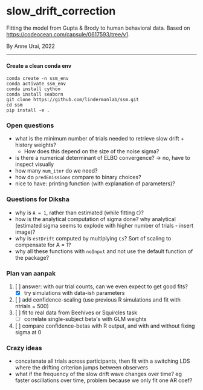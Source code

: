 # slow_drift_correction
Fitting the model from Gupta &amp; Brody to human behavioral data. Based on https://codeocean.com/capsule/0617593/tree/v1.

By Anne Urai, 2022

---

#### Create a clean conda env
```
conda create -n ssm_env
conda activate ssm_env
conda install cython
conda install seaborn
git clone https://github.com/lindermanlab/ssm.git
cd ssm
pip install -e .
```


### Open questions
- what is the minimum number of trials needed to retrieve slow drift + history weights?
    - How does this depend on the size of the noise sigma?
- is there a numerical determinant of ELBO convergence? -> no, have to inspect visually
- how many `num_iter` do we need?
- how do `predEmissions` compare to binary choices?
- nice to have: printing function (with explanation of parameters)?

### Questions for Diksha
- why is `A = 1`, rather than estimated (while fitting `C`)?
- how is the analytical computation of sigma done? why analytical 
(estimated sigma seems to explode with higher number of trials -  insert image)?
- why is `estDrift` computed by multiplying `Cs`? Sort of scaling to compensate for A = 1?
- why all these functions with `noInput` and not use the default function of the package?

### Plan van aanpak
1. [ ] answer: with our trial counts, can we even expect to get good fits?
     - [x] try simulations with data-ish parameters
2. [ ] add confidence-scaling (use previous R simulations and fit with ntrials = 500)
3. [ ] fit to real data from Beehives or Squircles task
    - [ ] correlate single-subject beta's with GLM weights
4. [ ] compare confidence-betas with R output, and with and without fixing sigma at 0

### Crazy ideas
- concatenate all trials across participants, then fit with a switching LDS where the drifting criterion jumps between observers
- what if the frequency of the slow drift wave changes over time? eg faster oscillations over time, problem because we only fit one AR coef?
